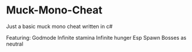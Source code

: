 # Muck-Mono-Cheat
Just a basic muck mono cheat written in c#

Featuring:
Godmode 
Infinite stamina
Infinite hunger
Esp
Spawn Bosses as neutral

[](https://imgur.com/a/iGmRAzP)
